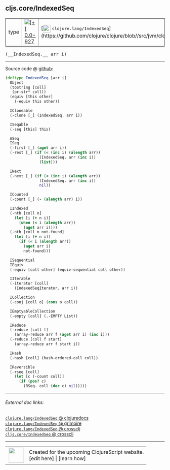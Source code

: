 ## cljs.core/IndexedSeq



 <table border="1">
<tr>
<td>type</td>
<td><a href="https://github.com/cljsinfo/cljs-api-docs/tree/0.0-927"><img valign="middle" alt="[+] 0.0-927" title="Added in 0.0-927" src="https://img.shields.io/badge/+-0.0--927-lightgrey.svg"></a> </td>
<td>
[<img height="24px" valign="middle" src="http://i.imgur.com/1GjPKvB.png"> <samp>clojure.lang/IndexedSeq</samp>](https://github.com/clojure/clojure/blob//src/jvm/clojure/lang/IndexedSeq.java)
</td>
</tr>
</table>


 <samp>
(__IndexedSeq.__ arr i)<br>
</samp>

---







Source code @ [github](https://github.com/clojure/clojurescript/blob/r2758/src/cljs/cljs/core.cljs#L1003-L1069):

```clj
(deftype IndexedSeq [arr i]
  Object
  (toString [coll]
   (pr-str* coll))
  (equiv [this other]
    (-equiv this other))

  ICloneable
  (-clone [_] (IndexedSeq. arr i))

  ISeqable
  (-seq [this] this)

  ASeq
  ISeq
  (-first [_] (aget arr i))
  (-rest [_] (if (< (inc i) (alength arr))
               (IndexedSeq. arr (inc i))
               (list)))

  INext
  (-next [_] (if (< (inc i) (alength arr))
               (IndexedSeq. arr (inc i))
               nil))

  ICounted
  (-count [_] (- (alength arr) i))

  IIndexed
  (-nth [coll n]
    (let [i (+ n i)]
      (when (< i (alength arr))
        (aget arr i))))
  (-nth [coll n not-found]
    (let [i (+ n i)]
      (if (< i (alength arr))
        (aget arr i)
        not-found)))

  ISequential
  IEquiv
  (-equiv [coll other] (equiv-sequential coll other))

  IIterable
  (-iterator [coll]
    (IndexedSeqIterator. arr i))

  ICollection
  (-conj [coll o] (cons o coll))

  IEmptyableCollection
  (-empty [coll] (.-EMPTY List))

  IReduce
  (-reduce [coll f]
    (array-reduce arr f (aget arr i) (inc i)))
  (-reduce [coll f start]
    (array-reduce arr f start i))

  IHash
  (-hash [coll] (hash-ordered-coll coll))

  IReversible
  (-rseq [coll]
    (let [c (-count coll)]
      (if (pos? c)
        (RSeq. coll (dec c) nil)))))
```

<!--
Repo - tag - source tree - lines:

 <pre>
clojurescript @ r2758
└── src
    └── cljs
        └── cljs
            └── <ins>[core.cljs:1003-1069](https://github.com/clojure/clojurescript/blob/r2758/src/cljs/cljs/core.cljs#L1003-L1069)</ins>
</pre>

-->

---



###### External doc links:

[`clojure.lang/IndexedSeq` @ clojuredocs](http://clojuredocs.org/clojure.lang/IndexedSeq)<br>
[`clojure.lang/IndexedSeq` @ grimoire](http://conj.io/store/v1/org.clojure/clojure/1.7.0-beta3/clj/clojure.lang/IndexedSeq/)<br>
[`clojure.lang/IndexedSeq` @ crossclj](http://crossclj.info/fun/clojure.lang/IndexedSeq.html)<br>
[`cljs.core/IndexedSeq` @ crossclj](http://crossclj.info/fun/cljs.core.cljs/IndexedSeq.html)<br>

---

 <table>
<tr><td>
<img valign="middle" align="right" width="48px" src="http://i.imgur.com/Hi20huC.png">
</td><td>
Created for the upcoming ClojureScript website.<br>
[edit here] | [learn how]
</td></tr></table>

[edit here]:https://github.com/cljsinfo/cljs-api-docs/blob/master/cljsdoc/cljs.core_IndexedSeq.cljsdoc
[learn how]:https://github.com/cljsinfo/cljs-api-docs/wiki/cljsdoc-files

<!--

This information was too distracting to show to readers, but I'll leave it
commented here since it is helpful to:

- pretty-print the data used to generate this document
- and show how to retrieve that data



The API data for this symbol:

```clj
{:ns "cljs.core",
 :name "IndexedSeq",
 :signature ["[arr i]"],
 :history [["+" "0.0-927"]],
 :type "type",
 :full-name-encode "cljs.core_IndexedSeq",
 :source {:code "(deftype IndexedSeq [arr i]\n  Object\n  (toString [coll]\n   (pr-str* coll))\n  (equiv [this other]\n    (-equiv this other))\n\n  ICloneable\n  (-clone [_] (IndexedSeq. arr i))\n\n  ISeqable\n  (-seq [this] this)\n\n  ASeq\n  ISeq\n  (-first [_] (aget arr i))\n  (-rest [_] (if (< (inc i) (alength arr))\n               (IndexedSeq. arr (inc i))\n               (list)))\n\n  INext\n  (-next [_] (if (< (inc i) (alength arr))\n               (IndexedSeq. arr (inc i))\n               nil))\n\n  ICounted\n  (-count [_] (- (alength arr) i))\n\n  IIndexed\n  (-nth [coll n]\n    (let [i (+ n i)]\n      (when (< i (alength arr))\n        (aget arr i))))\n  (-nth [coll n not-found]\n    (let [i (+ n i)]\n      (if (< i (alength arr))\n        (aget arr i)\n        not-found)))\n\n  ISequential\n  IEquiv\n  (-equiv [coll other] (equiv-sequential coll other))\n\n  IIterable\n  (-iterator [coll]\n    (IndexedSeqIterator. arr i))\n\n  ICollection\n  (-conj [coll o] (cons o coll))\n\n  IEmptyableCollection\n  (-empty [coll] (.-EMPTY List))\n\n  IReduce\n  (-reduce [coll f]\n    (array-reduce arr f (aget arr i) (inc i)))\n  (-reduce [coll f start]\n    (array-reduce arr f start i))\n\n  IHash\n  (-hash [coll] (hash-ordered-coll coll))\n\n  IReversible\n  (-rseq [coll]\n    (let [c (-count coll)]\n      (if (pos? c)\n        (RSeq. coll (dec c) nil)))))",
          :title "Source code",
          :repo "clojurescript",
          :tag "r2758",
          :filename "src/cljs/cljs/core.cljs",
          :lines [1003 1069]},
 :full-name "cljs.core/IndexedSeq",
 :clj-symbol "clojure.lang/IndexedSeq"}

```

Retrieve the API data for this symbol:

```clj
;; from Clojure REPL
(require '[clojure.edn :as edn])
(-> (slurp "https://raw.githubusercontent.com/cljsinfo/cljs-api-docs/catalog/cljs-api.edn")
    (edn/read-string)
    (get-in [:symbols "cljs.core/IndexedSeq"]))
```

-->
